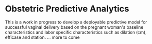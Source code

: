 # Obstetric Predictive Analytics
This is a work in progress to develop a deployable predictive model for successful vaginal delivery based on the pregnant woman's baseline characteristics and labor specific characteristics such as dilation (cm), efficase and station. ... more to come  
